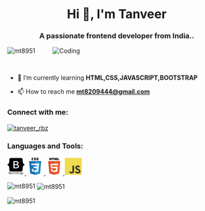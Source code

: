 

<h1 align="center">Hi 👋, I'm Tanveer</h1>
<h3 align="center">A passionate frontend developer from India..</h3>

<img align="right" alt="Coding" width="400" src="https://cdn.dribbble.com/users/1162077/screenshots/3848914/programmer.gif">

<p align="left"> <img src="https://komarev.com/ghpvc/?username=mt8951&label=Profile%20views&color=0e75b6&style=flat" alt="mt8951" /> </p>

<p align="left"> <a href="https://twitter.com/" target="blank"><img src="https://img.shields.io/twitter/follow/?logo=twitter&style=for-the-badge" alt="" /></a> </p>

- 🌱 I’m currently learning **HTML,CSS,JAVASCRIPT,BOOTSTRAP**

- 📫 How to reach me **mt8209444@gmail.com**

<h3 align="left">Connect with me:</h3>
<p align="left">
<a href="https://instagram.com/tanveer_rbz" target="blank"><img align="center" src="https://raw.githubusercontent.com/rahuldkjain/github-profile-readme-generator/master/src/images/icons/Social/instagram.svg" alt="tanveer_rbz" height="30" width="40" /></a>
</p>

<h3 align="left">Languages and Tools:</h3>
<p align="left"> <a href="https://getbootstrap.com" target="_blank" rel="noreferrer"> <img src="https://raw.githubusercontent.com/devicons/devicon/master/icons/bootstrap/bootstrap-plain-wordmark.svg" alt="bootstrap" width="40" height="40"/> </a> <a href="https://www.w3schools.com/css/" target="_blank" rel="noreferrer"> <img src="https://raw.githubusercontent.com/devicons/devicon/master/icons/css3/css3-original-wordmark.svg" alt="css3" width="40" height="40"/> </a> <a href="https://www.w3.org/html/" target="_blank" rel="noreferrer"> <img src="https://raw.githubusercontent.com/devicons/devicon/master/icons/html5/html5-original-wordmark.svg" alt="html5" width="40" height="40"/> </a> <a href="https://developer.mozilla.org/en-US/docs/Web/JavaScript" target="_blank" rel="noreferrer"> <img src="https://raw.githubusercontent.com/devicons/devicon/master/icons/javascript/javascript-original.svg" alt="javascript" width="40" height="40"/> </a> </p>

<p><img align="left" src="https://github-readme-stats.vercel.app/api/top-langs?username=mt8951&show_icons=true&locale=en&layout=compact" alt="mt8951" /></p>

<p>&nbsp;<img align="center" src="https://github-readme-stats.vercel.app/api?username=mt8951&show_icons=true&locale=en" alt="mt8951" /></p>

<p><img align="center" src="https://github-readme-streak-stats.herokuapp.com/?user=mt8951&" alt="mt8951" /></p>
